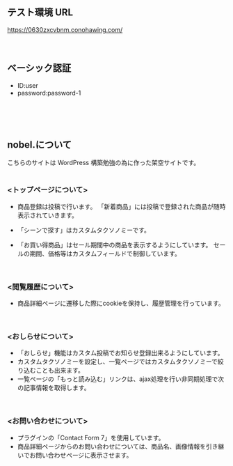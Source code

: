## テスト環境 URL

https://0630zxcvbnm.conohawing.com/
<br><br><br>

## ベーシック認証

- ID:user
- password:password-1
<br>
<br>
<br>

## nobel.について

こちらのサイトは WordPress 構築勉強の為に作った架空サイトです。
<br>
<br>

### <トップページについて>
- 商品登録は投稿で行います。
「新着商品」には投稿で登録された商品が随時表示されていきます。

- 「シーンで探す」はカスタムタクソノミーです。

- 「お買い得商品」はセール期間中の商品を表示するようにしています。
セールの期間、価格等はカスタムフィールドで制御しています。

<br>

### <閲覧履歴について>
- 商品詳細ページに遷移した際にcookieを保持し、履歴管理を行っています。

<br>

### <おしらせについて>
- 「おしらせ」機能はカスタム投稿でお知らせ登録出来るようにしています。
- カスタムタクソノミーを設定し、一覧ページではカスタムタクソノミーで絞り込むことも出来ます。
- 一覧ページの「もっと読み込む」リンクは、ajax処理を行い非同期処理で次の記事情報を取得します。

<br>

### <お問い合わせについて>
- プラグインの「Contact Form 7」を使用しています。
- 商品詳細ページからのお問い合わせについては、商品名、画像情報を引き継いでお問い合わせページに表示させます。